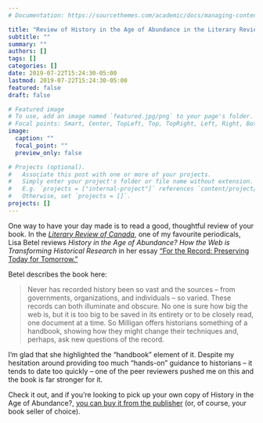 ```yaml
---
# Documentation: https://sourcethemes.com/academic/docs/managing-content/

title: "Review of History in the Age of Abundance in the Literary Review of Canada"
subtitle: ""
summary: ""
authors: []
tags: []
categories: []
date: 2019-07-22T15:24:30-05:00
lastmod: 2019-07-22T15:24:30-05:00
featured: false
draft: false

# Featured image
# To use, add an image named `featured.jpg/png` to your page's folder.
# Focal points: Smart, Center, TopLeft, Top, TopRight, Left, Right, BottomLeft, Bottom, BottomRight.
image:
  caption: ""
  focal_point: ""
  preview_only: false

# Projects (optional).
#   Associate this post with one or more of your projects.
#   Simply enter your project's folder or file name without extension.
#   E.g. `projects = ["internal-project"]` references `content/project/deep-learning/index.md`.
#   Otherwise, set `projects = []`.
projects: []
---
```


One way to have your day made is to read a good, thoughtful review of your book. In the [*Literary Review of Canada*](http://reviewcanada.ca/), one of my favourite periodicals, Lisa Betel reviews *History in the Age of Abundance? How the Web is Transforming Historical Research* in her essay [“For the Record: Preserving Today for Tomorrow.”](https://ianmilligan.ca/2019/07/22/review-of-history-in-the-age-of-abundance-in-the-lrc/)

Betel describes the book here:

>Never has recorded history been so vast and the sources – from governments, organizations, and individuals – so varied. These records can both illuminate and obscure. No one is sure how big the web is, but it is too big to be saved in its entirety or to be closely read, one document at a time. So Milligan offers historians something of a handbook, showing how they might change their techniques and, perhaps, ask new questions of the record.

I’m glad that she highlighted the “handbook” element of it. Despite my hesitation around providing too much “hands-on” guidance to historians – it tends to date too quickly – one of the peer reviewers pushed me on this and the book is far stronger for it.

Check it out, and if you’re looking to pick up your own copy of History in the Age of Abundance?, [you can buy it from the publisher](https://www.mqup.ca/history-in-the-age-of-abundance--products-9780773556973.php?page_id=46&) (or, of course, your book seller of choice).

